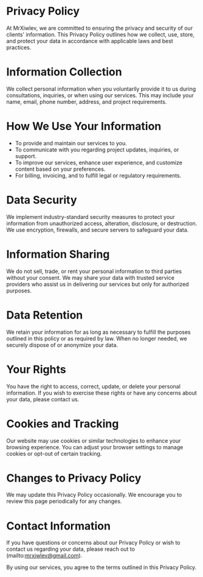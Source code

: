 # Privacy Policy

At MrXiwlev, we are committed to ensuring the privacy and security of our clients' information. This Privacy Policy outlines how we collect, use, store, and protect your data in accordance with applicable laws and best practices.

# Information Collection

We collect personal information when you voluntarily provide it to us during consultations, inquiries, or when using our services. This may include your name, email, phone number, address, and project requirements.

# How We Use Your Information

   * To provide and maintain our services to you.
   * To communicate with you regarding project updates, inquiries, or support.
   * To improve our services, enhance user experience, and customize content based on your preferences.
   * For billing, invoicing, and to fulfill legal or regulatory requirements.

# Data Security

We implement industry-standard security measures to protect your information from unauthorized access, alteration, disclosure, or destruction. We use encryption, firewalls, and secure servers to safeguard your data.

# Information Sharing

We do not sell, trade, or rent your personal information to third parties without your consent. We may share your data with trusted service providers who assist us in delivering our services but only for authorized purposes.

# Data Retention

We retain your information for as long as necessary to fulfill the purposes outlined in this policy or as required by law. When no longer needed, we securely dispose of or anonymize your data.

# Your Rights

You have the right to access, correct, update, or delete your personal information. If you wish to exercise these rights or have any concerns about your data, please contact us.

# Cookies and Tracking

Our website may use cookies or similar technologies to enhance your browsing experience. You can adjust your browser settings to manage cookies or opt-out of certain tracking.

# Changes to Privacy Policy

We may update this Privacy Policy occasionally. We encourage you to review this page periodically for any changes.

# Contact Information

If you have questions or concerns about our Privacy Policy or wish to contact us regarding your data, please reach out to (mailto:mrxiwlev@gmail.com).

By using our services, you agree to the terms outlined in this Privacy Policy.
